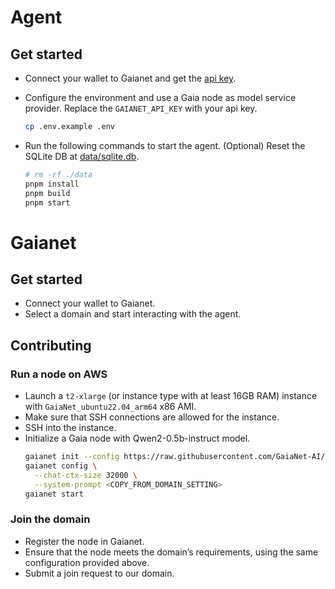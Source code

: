 # Agent

## Get started

- Connect your wallet to Gaianet and get the [api key](https://docs.gaianet.ai/getting-started/authentication).
- Configure the environment and use a Gaia node as model service provider. Replace the `GAIANET_API_KEY` with your api key.

  ```bash
  cp .env.example .env
  ```

- Run the following commands to start the agent. (Optional) Reset the SQLite DB at [data/sqlite.db](./data/db.sqlite).
  ```bash
  # rm -rf ./data
  pnpm install
  pnpm build
  pnpm start
  ```

# Gaianet

## Get started

- Connect your wallet to Gaianet.
- Select a domain and start interacting with the agent.

## Contributing

### Run a node on AWS

- Launch a `t2-xlarge` (or instance type with at least 16GB RAM) instance with `GaiaNet_ubuntu22.04_arm64` x86 AMI.
- Make sure that SSH connections are allowed for the instance.
- SSH into the instance.
- Initialize a Gaia node with Qwen2-0.5b-instruct model.
  ```bash
  gaianet init --config https://raw.githubusercontent.com/GaiaNet-AI/node-configs/main/qwen2-0.5b-instruct/config.json
  gaianet config \
    --chat-ctx-size 32000 \
    --system-prompt <COPY_FROM_DOMAIN_SETTING>
  gaianet start
  ```

### Join the domain

- Register the node in Gaianet.
- Ensure that the node meets the domain’s requirements, using the same configuration provided above.
- Submit a join request to our domain.
